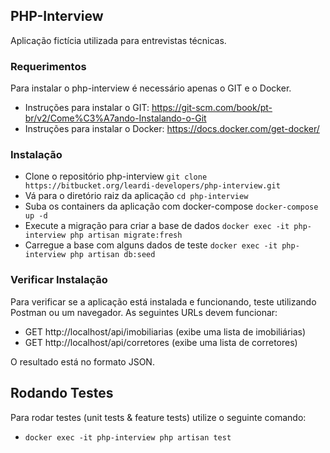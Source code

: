 ## PHP-Interview

Aplicação fictícia utilizada para entrevistas técnicas.

### Requerimentos

Para instalar o php-interview é necessário apenas o GIT e o Docker.

- Instruções para instalar o GIT: https://git-scm.com/book/pt-br/v2/Come%C3%A7ando-Instalando-o-Git
- Instruções para instalar o Docker: https://docs.docker.com/get-docker/

### Instalação

- Clone o repositório php-interview `git clone https://bitbucket.org/leardi-developers/php-interview.git`
- Vá para o diretório raiz da aplicação `cd php-interview`
- Suba os containers da aplicação com docker-compose `docker-compose up -d`
- Execute a migração para criar a base de dados `docker exec -it php-interview php artisan migrate:fresh`
- Carregue a base com alguns dados de teste `docker exec -it php-interview php artisan db:seed`

### Verificar Instalação

Para verificar se a aplicação está instalada e funcionando, teste utilizando Postman ou um navegador. As seguintes URLs devem funcionar:

- GET http://localhost/api/imobiliarias (exibe uma lista de imobiliárias)
- GET http://localhost/api/corretores (exibe uma lista de corretores)

O resultado está no formato JSON.

## Rodando Testes

Para rodar testes (unit tests & feature tests) utilize o seguinte comando:

- `docker exec -it php-interview php artisan test`

